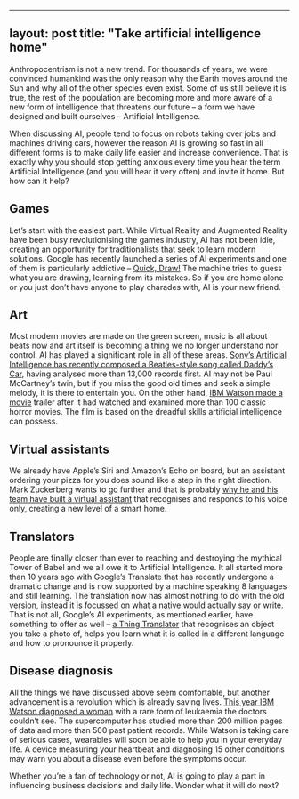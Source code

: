 ---
layout: post
title:  "Take artificial intelligence home"
-----

Anthropocentrism is not a new trend. For thousands of years, we were convinced humankind was the only reason why the Earth moves around the Sun and why all of the other species even exist. Some of us still believe it is true, the rest of the population are becoming more and more aware of a new form of intelligence that threatens our future – a form we have designed and built ourselves – Artificial Intelligence.

When discussing AI, people tend to focus on robots taking over jobs and machines driving cars, however the reason AI is growing so fast in all different forms is to make daily life easier and increase convenience. That is exactly why you should stop getting anxious every time you hear the term Artificial Intelligence (and you will hear it very often) and invite it home. But how can it help?

## Games
Let’s start with the easiest part. While Virtual Reality and Augmented Reality have been busy revolutionising the games industry, AI has not been idle, creating an opportunity for traditionalists that seek to learn modern solutions. Google has recently launched a series of AI experiments and one of them is particularly addictive – [Quick, Draw!](https://experiments.withgoogle.com/quick-draw) The machine tries to guess what you are drawing, learning from its mistakes. So if you are home alone or you just don’t have anyone to play charades with, AI is your new friend.

## Art
Most modern movies are made on the green screen, music is all about beats now and art itself is becoming a thing we no longer understand nor control. AI has played a significant role in all of these areas. [Sony’s Artificial Intelligence has recently composed a Beatles-style song called Daddy’s Car](https://www.theverge.com/2016/9/26/13055938/ai-pop-song-daddys-car-sony), having analysed more than 13,000 records first. AI may not be Paul McCartney’s twin, but if you miss the good old times and seek a simple melody, it is there to entertain you. On the other hand, [IBM Watson made a movie](https://www.polygon.com/2016/9/1/12753298/morgan-trailer-artificial-intelligence) trailer after it had watched and examined more than 100 classic horror movies. The film is based on the dreadful skills artificial intelligence can possess.

## Virtual assistants
We already have Apple’s Siri and Amazon’s Echo on board, but an assistant ordering your pizza for you does sound like a step in the right direction. Mark Zuckerberg wants to go further and that is probably [why he and his team have built a virtual assistant](https://www.theverge.com/2016/8/29/12691608/mark-zuckerberg-artificial-intelligence-smart-house-demo) that recognises and responds to his voice only, creating a new level of a smart home.

## Translators
People are finally closer than ever to reaching and destroying the mythical Tower of Babel and we all owe it to Artificial Intelligence. It all started more than 10 years ago with Google’s Translate that has recently undergone a dramatic change and is now supported by a machine speaking 8 languages and still learning. The translation now has almost nothing to do with the old version, instead it is focussed on what a native would actually say or write. That is not all, Google’s AI experiments, as mentioned earlier, have something to offer as well – [a Thing Translator](https://www.youtube.com/watch?v=bH5sU7ew5V4) that recognises an object you take a photo of, helps you learn what it is called in a different language and how to pronounce it properly.

## Disease diagnosis
All the things we have discussed above seem comfortable, but another advancement is a revolution which is already saving lives. [This year IBM Watson diagnosed a woman](https://www.newscientist.com/article/2109354-dr-house-goes-digital-as-ibms-watson-diagnoses-rare-diseases/) with a rare form of leukaemia the doctors couldn’t see. The supercomputer has studied more than 200 million pages of data and more than 500 past patient records. While Watson is taking care of serious cases, wearables will soon be able to help you in your everyday life. A device measuring your heartbeat and diagnosing 15 other conditions may warn you about a disease even before the symptoms occur.

Whether you’re a fan of technology or not, AI is going to play a part in influencing business decisions and daily life. Wonder what it will do next?
